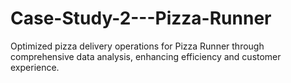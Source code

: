 # Case-Study-2---Pizza-Runner
Optimized pizza delivery operations for Pizza Runner through comprehensive data analysis, enhancing efficiency and customer experience.
